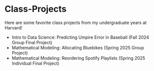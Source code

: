 # Class-Projects

Here are some favorite class projects from my undergraduate years at Harvard!

- Intro to Data Science: Predicting Umpire Error in Baseball (Fall 2024 Group Final Project)
- Mathematical Modeling: Allocating Bluebikes (Spring 2025 Group Project)
- Mathematical Modeling: Reordering Spotify Playlists (Spring 2025 Individual Final Project)
